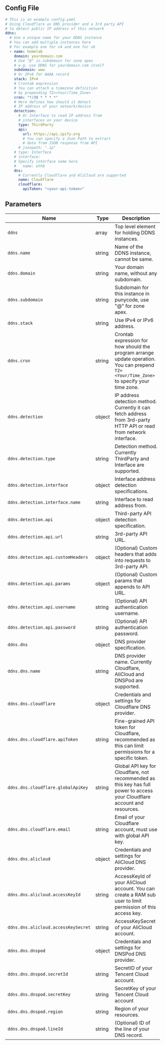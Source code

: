## Config File

```yaml
# This is an example config.yaml
# Using Cloudflare as DNS provider and a 3rd party API
# to detect public IP address of this network
ddns:
  # Use a unique name for your DDNS instance
  # You can add multiple instances here
  # For example one for v4 and one for v6
  - name: homelab
    domain: yourdomain.com
    # Use "@" in subdomain for zone apex
    # e.g. use DDNS for yourdomain.com itself
    subdomain: www
    # Or IPv6 for AAAA record
    stack: IPv4
    # Crontab expression
    # You can attach a timezone definition
    # by prepending TZ=<Your/Time_Zone>
    cron: "*/30 * * * *"
    # Here defines how should it detect
    # IP address of your network/device
    detection:
      # Or Interface to read IP address from
      # interfaces on your device
      type: ThirdParty
      api:
        url: https://api.ipify.org
        # You can specify a Json Path to extract
        # data from JSON response from API
      # jsonpath: ".ip"
    # type: Interface
    # interface:
    # Specify interface name here
    #   name: eth0
    dns:
      # Currently Cloudflare and AliCloud are supported
      name: Cloudflare
      cloudflare:
        apiToken: "<your-api-token>"
```

## Parameters

| Name                                | Type   | Description                                                                                                                              |
|-------------------------------------|--------|------------------------------------------------------------------------------------------------------------------------------------------|
| `ddns`                              | array  | Top level element for holding DDNS instances.                                                                                            |
| `ddns.name`                         | string | Name of the DDNS instance, cannot be same.                                                                                               |
| `ddns.domain`                       | string | Your domain name, without any subdomain.                                                                                                 |
| `ddns.subdomain`                    | string | Subdomain for this instance in punycode, use "@" for zone apex.                                                                          |
| `ddns.stack`                        | string | Use IPv4 or IPv6 address.                                                                                                                |
| `ddns.cron`                         | string | Crontab expression for how should the program arrange update operation. You can prepend `TZ=<Your/Time_Zone>` to specify your time zone. |
| `ddns.detection`                    | object | IP address detection method. Currently it can fetch address from 3rd-party HTTP API or read from network interface.                      |
| `ddns.detection.type`               | string | Detection method. Currently ThirdParty and Interface are supported.                                                                      |
| `ddns.detection.interface`          | object | Interface address detection specifications.                                                                                              |
| `ddns.detection.interface.name`     | string | Interface to read address from.                                                                                                          |
| `ddns.detection.api`                | object | Third-party API detection specification.                                                                                                 |
| `ddns.detection.api.url`            | string | 3rd-party API URL.                                                                                                                       |
| `ddns.detection.api.customHeaders`  | object | (Optional) Custom headers that adds into requests to 3rd-party API.                                                                      |
| `ddns.detection.api.params`         | object | (Optional) Custom params that appends to API URL.                                                                                        |
| `ddns.detection.api.username`       | string | (Optional) API authentication username.                                                                                                  |
| `ddns.detection.api.password`       | string | (Optional) API authentication password.                                                                                                  |
| `ddns.dns`                          | object | DNS provider specification.                                                                                                              |
| `ddns.dns.name`                     | string | DNS provider name. Currently Cloudflare, AliCloud and DNSPod are supported.                                                              |
| `ddns.dns.cloudflare`               | object | Credentials and settings for Cloudflare DNS provider.                                                                                    |
| `ddns.dns.cloudflare.apiToken`      | string | Fine-grained API token for Cloudflare, recommended as this can limit permissions for a specific token.                                   |
| `ddns.dns.cloudflare.globalApiKey`  | string | Global API key for Cloudflare, not recommended as this key has full power to access your Cloudflare account and resources.               |
| `ddns.dns.cloudflare.email`         | string | Email of your Cloudflare account, must use with global API key.                                                                          |
| `ddns.dns.alicloud`                 | object | Credentials and settings for AliCloud DNS provider.                                                                                      |
| `ddns.dns.alicloud.accessKeyId`     | string | AccessKeyId of your AliCloud account. You can create a RAM sub user to limit permission of this access key.                              |
| `ddns.dns.alicloud.accessKeySecret` | string | AccessKeySecret of your AliCloud account.                                                                                                |
| `ddns.dns.dnspod`                   | object | Credentials and settings for DNSPod DNS provider.                                                                                        |
| `ddns.dns.dnspod.secretId`          | string | SecretID of your Tencent Cloud account.                                                                                                  |
| `ddns.dns.dnspod.secretKey`         | string | SecretKey of your Tencent Cloud account                                                                                                  |
| `ddns.dns.dnspod.region`            | string | Region of your resources.                                                                                                                |
| `ddns.dns.dnspod.lineId`            | string | (Optional) ID of the line of your DNS record.                                                                                            |
